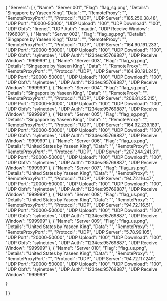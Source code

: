 {
  "Servers": [
    {
      "Name": "Server 001",
      "Flag": "flag_sg.png",
      "Details": "Singapore by Yaseen King",
      "Data": "",
      "RemoteProxy": "",
      "RemoteProxyPort": "",
      "Protocol": "UDP",
      "UDP Server": "185.250.38.48",
      "UDP Port": "10000-50000",
      "UDP Upload": "100",
      "UDP Download": "100",
      "UDP Obfs": "firenet",
      "UDP Auth": "mautin",
      "UDP Receive Window": "196608"
    },
    {
      "Name": "Server 002",
      "Flag": "flag_sg.png",
      "Details": "Singapore by Yaseen King",
      "Data": "",
      "RemoteProxy": "",
      "RemoteProxyPort": "",
      "Protocol": "UDP",
      "UDP Server": "164.90.191.233",
      "UDP Port": "20000-50000",
      "UDP Upload": "100",
      "UDP Download": "100",
      "UDP Obfs": "sylnetdev",
      "UDP Auth": "1234es:95769887",
      "UDP Receive Window": "999999"
    },
    {
      "Name": "Server 003",
      "Flag": "flag_sg.png",
      "Details": "Singapore by Yaseen King",
      "Data": "",
      "RemoteProxy": "",
      "RemoteProxyPort": "",
      "Protocol": "UDP",
      "UDP Server": "164.90.191.245",
      "UDP Port": "20000-50000",
      "UDP Upload": "100",
      "UDP Download": "100",
      "UDP Obfs": "sylnetdev",
      "UDP Auth": "1234es:95769887",
      "UDP Receive Window": "999999"
    },
    {
      "Name": "Server 004",
      "Flag": "flag_sg.png",
      "Details": "Singapore by Yaseen King",
      "Data": "",
      "RemoteProxy": "",
      "RemoteProxyPort": "",
      "Protocol": "UDP",
      "UDP Server": "206.81.25.215",
      "UDP Port": "20000-50000",
      "UDP Upload": "100",
      "UDP Download": "100",
      "UDP Obfs": "sylnetdev",
      "UDP Auth": "1234es:95769887",
      "UDP Receive Window": "999999"
     },
      {
      "Name": "Server 005",
      "Flag": "flag_sg.png",
      "Details": "Singapore by Yaseen King",
      "Data": "",
      "RemoteProxy": "",
      "RemoteProxyPort": "",
      "Protocol": "UDP",
      "UDP Server": "164.92.239.189",
      "UDP Port": "20000-50000",
      "UDP Upload": "100",
      "UDP Download": "100",
      "UDP Obfs": "sylnetdev",
      "UDP Auth": "1234es:95769887",
      "UDP Receive Window": "999999"
    },
    {
      "Name": "Server 006",
      "Flag": "flag_us.png",
      "Details": "United States by Yaseen King",
      "Data": "",
      "RemoteProxy": "",
      "RemoteProxyPort": "",
      "Protocol": "UDP",
      "UDP Server": "207.244.241.31",
      "UDP Port": "20000-50000",
      "UDP Upload": "100",
      "UDP Download": "100",
      "UDP Obfs": "sylnetdev",
      "UDP Auth": "1234es:95769887",
      "UDP Receive Window": "999999"
    },
    {
      "Name": "Server 007",
      "Flag": "flag_us.png",
      "Details": "United States by Yaseen King",
      "Data": "",
      "RemoteProxy": "",
      "RemoteProxyPort": "",
      "Protocol": "UDP",
      "UDP Server": "94.72.116.47",
      "UDP Port": "20000-50000",
      "UDP Upload": "100",
      "UDP Download": "100",
      "UDP Obfs": "sylnetdev",
      "UDP Auth": "1234es:95769887",
      "UDP Receive Window": "999999"
    },
    {
      "Name": "Server 008",
      "Flag": "flag_us.png",
      "Details": "United States by Yaseen King",
      "Data": "",
      "RemoteProxy": "",
      "RemoteProxyPort": "",
      "Protocol": "UDP",
      "UDP Server": "94.72.116.51",
      "UDP Port": "20000-50000",
      "UDP Upload": "100",
      "UDP Download": "100",
      "UDP Obfs": "sylnetdev",
      "UDP Auth": "1234es:95769887",
      "UDP Receive Window": "999999"
    },
    {
      "Name": "Server 009",
      "Flag": "flag_us.png",
      "Details": "United States by Yaseen King",
      "Data": "",
      "RemoteProxy": "",
      "RemoteProxyPort": "",
      "Protocol": "UDP",
      "UDP Server": "5.78.99.105",
      "UDP Port": "20000-50000",
      "UDP Upload": "100",
      "UDP Download": "100",
      "UDP Obfs": "sylnetdev",
      "UDP Auth": "1234es:95769887",
      "UDP Receive Window": "999999"
    },
    {
      "Name": "Server 010",
      "Flag": "flag_us.png",
      "Details": "United States by Yaseen King",
      "Data": "",
      "RemoteProxy": "",
      "RemoteProxyPort": "",
      "Protocol": "UDP",
      "UDP Server": "94.72.117.249",
      "UDP Port": "20000-50000",
      "UDP Upload": "100",
      "UDP Download": "100",
      "UDP Obfs": "sylnetdev",
      "UDP Auth": "1234es:95769887",
      "UDP Receive Window": "999999"
    
    }
  ]
}
